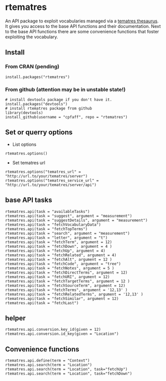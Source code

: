 # rtematres

An API package to exploit vocabularies managed via a [tematres thesaurus](http://www.vocabularyserver.com/).
It gives you access to the base API functions and their documentation. Next to the base API functions
there are some convenience functions that foster exploiting the vocabulary.

## Install

### From CRAN (pending)

```
install.packages("rtematres")
```

### From github (attention may be in unstable state!)

```
# install devtools package if you don't have it.
install.packages("devtools")
# install rtematres package from github
library(devtools)
install_github(username = "cpfaff", repo = "rtematres")
```

## Set or querry options

* List options

`rtematres.options()`

* Set tematres url

`rtematres.options("tematres_url" = "http://url.to/your/tematres/server")`
`rtematres.options("tematres_service_url" = "http://url.to/your/tematres/server/api")`

## base API tasks

```
rtematres.api(task = "availableTasks")
rtematres.api(task = "suggest", argument = "measurement")
rtematres.api(task = "suggestDetails", argument = "measurement")
rtematres.api(task = "fetchVocabularyData")
rtematres.api(task = "fetchTopTerms")
rtematres.api(task = "search", argument = "measurement")
rtematres.api(task = "letter", argument = "t")
rtematres.api(task = "fetchTerm", argument = 12)
rtematres.api(task = "fetchDown", argument = 4 )
rtematres.api(task = "fetchUp", argument = 4)
rtematres.api(task = "fetchRelated", argument = 4)
rtematres.api(task = "fetchAlt", argument = 12 )
rtematres.api(task = "fetchCode", argument = "tree")
rtematres.api(task = "fetchNotes", argument = 5 )
rtematres.api(task = "fetchDirectTerms", argument = 12)
rtematres.api(task = "fetchURI", argument = 12)
rtematres.api(task = "fetchTargetTerms", argument = 12 )
rtematres.api(task = "fetchSourceTerm", argument = 12)
rtematres.api(task = "fetchTerms", argument = '12,13' )
rtematres.api(task = "fetchRelatedTerms", argument = '12,13' )
rtematres.api(task = "fetchSimilar", argument = 12)
rtematres.api(task = "fetchLast")
```

## helper

```
rtematres.api.conversion.key_id(given = 12)
rtematres.api.conversion.id_key(given = "Location")
```

## Convenience functions

```
rtematres.api.define(term = "Context")
rtematres.api.search(term = "Location")
rtematres.api.search(term = "Location", task="fetchUp")
rtematres.api.search(term = "Location", task="fetchDown")
```




